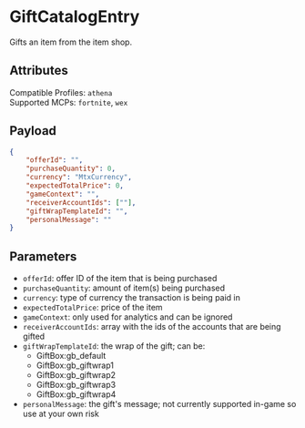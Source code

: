 # GiftCatalogEntry
Gifts an item from the item shop.

## Attributes
Compatible Profiles: `athena`  
Supported MCPs: `fortnite`, `wex`

## Payload
```json
{
    "offerId": "",
    "purchaseQuantity": 0,
    "currency": "MtxCurrency",
    "expectedTotalPrice": 0,
    "gameContext": "",
    "receiverAccountIds": [""],
    "giftWrapTemplateId": "",
    "personalMessage": ""
}
```

## Parameters
- `offerId`: offer ID of the item that is being purchased  
- `purchaseQuantity`: amount of item(s) being purchased  
- `currency`: type of currency the transaction is being paid in  
- `expectedTotalPrice`: price of the item  
- `gameContext`: only used for analytics and can be ignored  
- `receiverAccountIds`: array with the ids of the accounts that are being gifted
- `giftWrapTemplateId`: the wrap of the gift; can be:
    - GiftBox:gb_default
    - GiftBox:gb_giftwrap1
    - GiftBox:gb_giftwrap2
    - GiftBox:gb_giftwrap3
    - GiftBox:gb_giftwrap4
- `personalMessage`: the gift's message; not currently supported in-game so use at your own risk